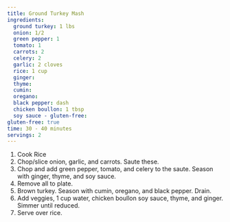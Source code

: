 ```yaml
---
title: Ground Turkey Mash
ingredients:
  ground turkey: 1 lbs
  onion: 1/2
  green pepper: 1
  tomato: 1
  carrots: 2
  celery: 2
  garlic: 2 cloves
  rice: 1 cup
  ginger:
  thyme:
  cumin:
  oregano:
  black pepper: dash
  chicken boullon: 1 tbsp
  soy sauce - gluten-free: 
gluten-free: true
time: 30 - 40 minutes
servings: 2
---
```


1. Cook Rice
2. Chop/slice onion, garlic, and carrots. Saute these.
3. Chop and add green pepper, tomato, and celery to the saute. Season with
   ginger, thyme, and soy sauce.
4. Remove all to plate.
5. Brown turkey. Season with cumin, oregano, and black pepper. Drain.
6. Add veggies, 1 cup water, chicken boullon soy sauce, thyme, and ginger. 
   Simmer until reduced.
7. Serve over rice.
